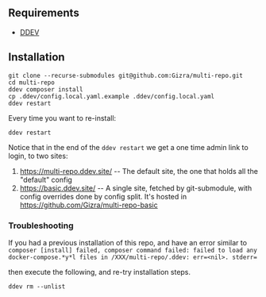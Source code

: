 ## Requirements

* [DDEV](https://ddev.readthedocs.io/en/stable/)

## Installation

    git clone --recurse-submodules git@github.com:Gizra/multi-repo.git
    cd multi-repo
    ddev composer install
    cp .ddev/config.local.yaml.example .ddev/config.local.yaml
    ddev restart

Every time you want to re-install:

    ddev restart


Notice that in the end of the `ddev restart` we get a one time admin link to login, to two sites:

1. https://multi-repo.ddev.site/ -- The default site, the one that holds all the "default" config
1. https://basic.ddev.site/ -- A single site, fetched by git-submodule, with config overrides done by config split. It's hosted in https://github.com/Gizra/multi-repo-basic


### Troubleshooting

If you had a previous installation of this repo, and have an error similar to `composer [install] failed, composer command failed: failed to load any docker-compose.*y*l files in /XXX/multi-repo/.ddev: err=<nil>. stderr=`

then execute the following, and re-try installation steps.

    ddev rm --unlist
